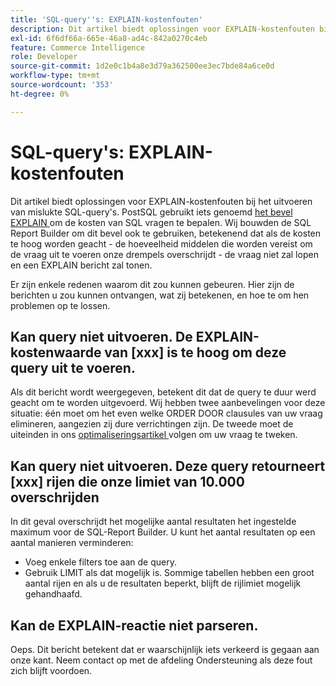 ```yaml
---
title: 'SQL-query''s: EXPLAIN-kostenfouten'
description: Dit artikel biedt oplossingen voor EXPLAIN-kostenfouten bij het uitvoeren van mislukte SQL-query's. PostgreSQL gebruikt iets genoemd [het bevel EXPLAIN] (https://www.postgresql.org/docs/9.5/static/using-explain.html) om de kosten van SQL vragen te bepalen. Wij bouwden de SQL Report Builder om dit bevel ook te gebruiken, betekenend dat als de kosten te hoog worden geacht - de hoeveelheid middelen die worden vereist om de vraag uit te voeren onze drempels overschrijdt - de vraag niet zal lopen en een EXPLAIN bericht zal tonen.
exl-id: 6f6df66a-665e-46a8-ad4c-842a0270c4eb
feature: Commerce Intelligence
role: Developer
source-git-commit: 1d2e0c1b4a8e3d79a362500ee3ec7bde84a6ce0d
workflow-type: tm+mt
source-wordcount: '353'
ht-degree: 0%

---
```


# SQL-query&#39;s: EXPLAIN-kostenfouten

Dit artikel biedt oplossingen voor EXPLAIN-kostenfouten bij het uitvoeren van mislukte SQL-query&#39;s. PostSQL gebruikt iets genoemd [ het bevel EXPLAIN ](https://www.postgresql.org/docs/9.5/static/using-explain.html) om de kosten van SQL vragen te bepalen. Wij bouwden de SQL Report Builder om dit bevel ook te gebruiken, betekenend dat als de kosten te hoog worden geacht - de hoeveelheid middelen die worden vereist om de vraag uit te voeren onze drempels overschrijdt - de vraag niet zal lopen en een EXPLAIN bericht zal tonen.

Er zijn enkele redenen waarom dit zou kunnen gebeuren. Hier zijn de berichten u zou kunnen ontvangen, wat zij betekenen, en hoe te om hen problemen op te lossen.

## Kan query niet uitvoeren. De EXPLAIN-kostenwaarde van \[xxx\] is te hoog om deze query uit te voeren.

Als dit bericht wordt weergegeven, betekent dit dat de query te duur werd geacht om te worden uitgevoerd. Wij hebben twee aanbevelingen voor deze situatie: één moet om het even welke ORDER DOOR clausules van uw vraag elimineren, aangezien zij dure verrichtingen zijn. De tweede moet de uiteinden in ons [ optimaliseringsartikel ](https://experienceleague.adobe.com/docs/commerce-business-intelligence/mbi/best-practices/data/optimizing-your-sql-queries.html?lang=nl-NL) volgen om uw vraag te tweken.

## Kan query niet uitvoeren. Deze query retourneert \[xxx\] rijen die onze limiet van 10.000 overschrijden

In dit geval overschrijdt het mogelijke aantal resultaten het ingestelde maximum voor de SQL-Report Builder. U kunt het aantal resultaten op een aantal manieren verminderen:

* Voeg enkele filters toe aan de query.
* Gebruik LIMIT als dat mogelijk is. Sommige tabellen hebben een groot aantal rijen en als u de resultaten beperkt, blijft de rijlimiet mogelijk gehandhaafd.

## Kan de EXPLAIN-reactie niet parseren.

Oeps. Dit bericht betekent dat er waarschijnlijk iets verkeerd is gegaan aan onze kant. Neem contact op met de afdeling Ondersteuning als deze fout zich blijft voordoen.
